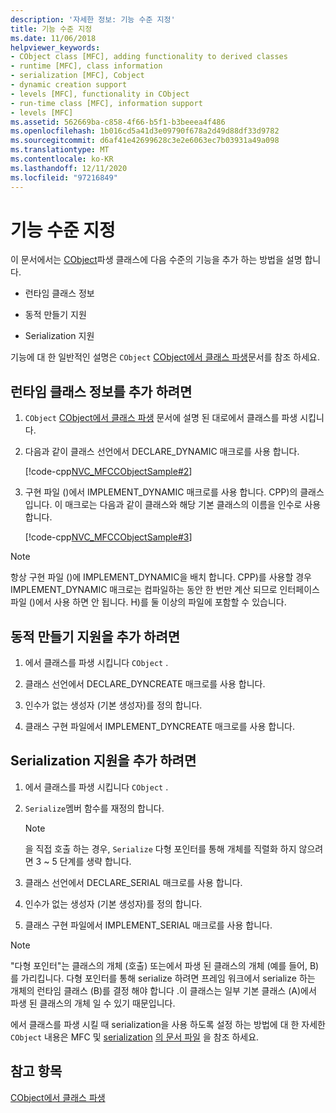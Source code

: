 ```yaml
---
description: '자세한 정보: 기능 수준 지정'
title: 기능 수준 지정
ms.date: 11/06/2018
helpviewer_keywords:
- CObject class [MFC], adding functionality to derived classes
- runtime [MFC], class information
- serialization [MFC], Cobject
- dynamic creation support
- levels [MFC], functionality in CObject
- run-time class [MFC], information support
- levels [MFC]
ms.assetid: 562669ba-c858-4f66-b5f1-b3beeea4f486
ms.openlocfilehash: 1b016cd5a41d3e09790f678a2d49d88df33d9782
ms.sourcegitcommit: d6af41e42699628c3e2e6063ec7b03931a49a098
ms.translationtype: MT
ms.contentlocale: ko-KR
ms.lasthandoff: 12/11/2020
ms.locfileid: "97216849"
---
```

# <a name="specifying-levels-of-functionality"></a>기능 수준 지정

이 문서에서는 [CObject](../mfc/reference/cobject-class.md)파생 클래스에 다음 수준의 기능을 추가 하는 방법을 설명 합니다.

- 런타임 클래스 정보

- 동적 만들기 지원

- Serialization 지원

기능에 대 한 일반적인 설명은 `CObject` [CObject에서 클래스 파생](../mfc/deriving-a-class-from-cobject.md)문서를 참조 하세요.

## <a name="to-add-run-time-class-information"></a>런타임 클래스 정보를 추가 하려면

1. `CObject` [CObject에서 클래스 파생](../mfc/deriving-a-class-from-cobject.md) 문서에 설명 된 대로에서 클래스를 파생 시킵니다.

1. 다음과 같이 클래스 선언에서 DECLARE_DYNAMIC 매크로를 사용 합니다.

   [!code-cpp[NVC_MFCCObjectSample#2](../mfc/codesnippet/cpp/specifying-levels-of-functionality_1.h)]

1. 구현 파일 ()에서 IMPLEMENT_DYNAMIC 매크로를 사용 합니다. CPP)의 클래스입니다. 이 매크로는 다음과 같이 클래스와 해당 기본 클래스의 이름을 인수로 사용 합니다.

   [!code-cpp[NVC_MFCCObjectSample#3](../mfc/codesnippet/cpp/specifying-levels-of-functionality_2.cpp)]

> [!NOTE]
> 항상 구현 파일 ()에 IMPLEMENT_DYNAMIC을 배치 합니다. CPP)를 사용할 경우 IMPLEMENT_DYNAMIC 매크로는 컴파일하는 동안 한 번만 계산 되므로 인터페이스 파일 ()에서 사용 하면 안 됩니다. H)를 둘 이상의 파일에 포함할 수 있습니다.

## <a name="to-add-dynamic-creation-support"></a>동적 만들기 지원을 추가 하려면

1. 에서 클래스를 파생 시킵니다 `CObject` .

1. 클래스 선언에서 DECLARE_DYNCREATE 매크로를 사용 합니다.

1. 인수가 없는 생성자 (기본 생성자)를 정의 합니다.

1. 클래스 구현 파일에서 IMPLEMENT_DYNCREATE 매크로를 사용 합니다.

## <a name="to-add-serialization-support"></a>Serialization 지원을 추가 하려면

1. 에서 클래스를 파생 시킵니다 `CObject` .

1. `Serialize`멤버 함수를 재정의 합니다.

   > [!NOTE]
   > 을 직접 호출 하는 경우, `Serialize` 다형 포인터를 통해 개체를 직렬화 하지 않으려면 3 ~ 5 단계를 생략 합니다.

1. 클래스 선언에서 DECLARE_SERIAL 매크로를 사용 합니다.

1. 인수가 없는 생성자 (기본 생성자)를 정의 합니다.

1. 클래스 구현 파일에서 IMPLEMENT_SERIAL 매크로를 사용 합니다.

> [!NOTE]
> "다형 포인터"는 클래스의 개체 (호출) 또는에서 파생 된 클래스의 개체 (예를 들어, B)를 가리킵니다. 다형 포인터를 통해 serialize 하려면 프레임 워크에서 serialize 하는 개체의 런타임 클래스 (B)를 결정 해야 합니다 .이 클래스는 일부 기본 클래스 (A)에서 파생 된 클래스의 개체 일 수 있기 때문입니다.

에서 클래스를 파생 시킬 때 serialization을 사용 하도록 설정 하는 방법에 대 한 자세한 `CObject` 내용은 MFC 및 [serialization](../mfc/serialization-in-mfc.md) [의 문서 파일](../mfc/files-in-mfc.md) 을 참조 하세요.

## <a name="see-also"></a>참고 항목

[CObject에서 클래스 파생](../mfc/deriving-a-class-from-cobject.md)
